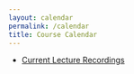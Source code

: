 ```yaml
---
layout: calendar
permalink: /calendar
title: Course Calendar
---
```


- [Current Lecture Recordings](https://echo360.org/)
